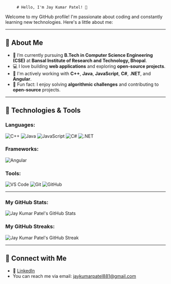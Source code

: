          # Hello, I'm Jay Kumar Patel! 👋
 
Welcome to my GitHub profile! I'm passionate about coding and constantly learning new technologies. Here's a little about me:

---

## 🚀 About Me

- 🌱 I’m currently pursuing **B.Tech in Computer Science Engineering (CSE)** at **Bansal Institute of Research and Technology, Bhopal**.
- 💻 I love building **web applications** and exploring **open-source projects**.
- 📝 I'm actively working with **C++**, **Java**, **JavaScript**, **C#**, **.NET**, and **Angular**.
- 🧩 Fun fact: I enjoy solving **algorithmic challenges** and contributing to **open-source** projects.

---

## 🔧 Technologies & Tools

### Languages:
![C++](https://img.shields.io/badge/-C++-00599C?style=flat&logo=cplusplus&logoColor=white)
![Java](https://img.shields.io/badge/-Java-007396?style=flat&logo=java&logoColor=white)
![JavaScript](https://img.shields.io/badge/-JavaScript-323330?style=flat&logo=javascript&logoColor=F7DF1E)
![C#](https://img.shields.io/badge/-C%23-239120?style=flat&logo=csharp&logoColor=white)
![.NET](https://img.shields.io/badge/-NET-512BD4?style=flat&logo=.net&logoColor=white)

### Frameworks:
![Angular](https://img.shields.io/badge/-Angular-E23237?style=flat&logo=angular&logoColor=white)

### Tools:
![VS Code](https://img.shields.io/badge/-VS%20Code-007ACC?style=flat&logo=visualstudiocode&logoColor=white)
![Git](https://img.shields.io/badge/-Git-F1502F?style=flat&logo=git&logoColor=white)
![GitHub](https://img.shields.io/badge/-GitHub-181717?style=flat&logo=github&logoColor=white)

---

### My GitHub Stats:
![Jay Kumar Patel's GitHub Stats](https://github-readme-stats.vercel.app/api?username=j0p21en5&show_icons=true&hide_title=true&count_private=true&hide=prs&theme=radical)

### My GitHub Streaks:
![Jay Kumar Patel's GitHub Streak](https://github-readme-streak-stats.herokuapp.com/?user=j0p21en5&theme=radical)

---

## 🔗 Connect with Me

- 💼 [LinkedIn]([https://www.linkedin.com/in/your-profile](https://www.linkedin.com/in/jay-patel-616296270))
- You can reach me via email: [jaykumarpatel881@gmail.com](mailto:jaykumarpatel881@gmail.com)
